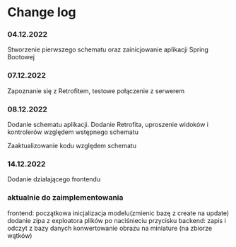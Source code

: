 # Change log #

### 04.12.2022 ###
Stworzenie pierwszego schematu oraz zainicjowanie aplikacji Spring Bootowej

### 07.12.2022 ###
Zapoznanie się z Retrofitem, testowe połączenie z serwerem

### 08.12.2022 ###
Dodanie schematu aplikacji. Dodanie Retrofita, uproszenie widoków i kontrolerów względem wstępnego schematu

Zaaktualizowanie kodu względem schematu

### 14.12.2022 ###
Dodanie działającego frontendu

### aktualnie do zaimplementowania ###
frontend:
początkowa inicjalizacja modelu(zmienic bazę z create na update)
dodanie zipa z exploatora plików po naciśnieciu przycisku
backend:
zapis i odczyt z bazy danych
konwertowanie obrazu na miniature (na zbiorze wątków)

